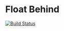 # Float Behind
[![Build Status](https://travis-ci.org/ktsn/float-behind-client.svg?branch=master)](https://travis-ci.org/ktsn/float-behind-client)

